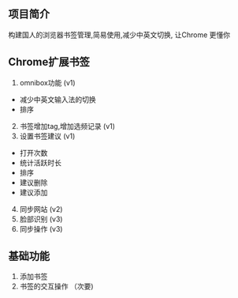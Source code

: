 ## 项目简介
构建国人的浏览器书签管理,简易使用,减少中英文切换,
让Chrome 更懂你

## Chrome扩展书签
1. omnibox功能 (v1)
  - 减少中英文输入法的切换
  - 排序 
2. 书签增加tag,增加选频记录 (v1)
3. 设置书签建议 (v1)
  - 打开次数
  - 统计活跃时长 
  - 排序
  - 建议删除
  - 建议添加
4. 同步网站 (v2)
5. 脸部识别 (v3)
6. 同步操作 (v3)



## 基础功能
1. 添加书签
2. 书签的交互操作 （次要)
